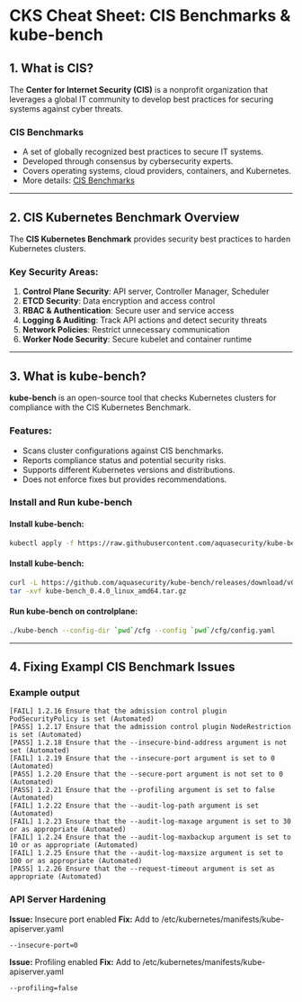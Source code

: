 # CKS Cheat Sheet: CIS Benchmarks & kube-bench

## 1. What is CIS?
The **Center for Internet Security (CIS)** is a nonprofit organization that leverages a global IT community to develop best practices for securing systems against cyber threats.

### CIS Benchmarks
- A set of globally recognized best practices to secure IT systems.
- Developed through consensus by cybersecurity experts.
- Covers operating systems, cloud providers, containers, and Kubernetes.
- More details: [CIS Benchmarks](https://www.cisecurity.org/cis-benchmarks/)

---

## 2. CIS Kubernetes Benchmark Overview
The **CIS Kubernetes Benchmark** provides security best practices to harden Kubernetes clusters.

### Key Security Areas:
1. **Control Plane Security**: API server, Controller Manager, Scheduler
2. **ETCD Security**: Data encryption and access control
3. **RBAC & Authentication**: Secure user and service access
4. **Logging & Auditing**: Track API actions and detect security threats
5. **Network Policies**: Restrict unnecessary communication
6. **Worker Node Security**: Secure kubelet and container runtime

---

## 3. What is kube-bench?
**kube-bench** is an open-source tool that checks Kubernetes clusters for compliance with the CIS Kubernetes Benchmark.

### Features:
- Scans cluster configurations against CIS benchmarks.
- Reports compliance status and potential security risks.
- Supports different Kubernetes versions and distributions.
- Does not enforce fixes but provides recommendations.

### Install and Run kube-bench
#### Install kube-bench:
```sh
kubectl apply -f https://raw.githubusercontent.com/aquasecurity/kube-bench/main/job.yaml
```

#### Install kube-bench:
```sh
curl -L https://github.com/aquasecurity/kube-bench/releases/download/v0.4.0/kube-bench_0.4.0_linux_amd64.tar.gz -o kube-bench_0.4.0_linux_amd64.tar.gz
tar -xvf kube-bench_0.4.0_linux_amd64.tar.gz
```

#### Run kube-bench on controlplane:
```sh
./kube-bench --config-dir `pwd`/cfg --config `pwd`/cfg/config.yaml 
```

---

## 4. Fixing Exampl CIS Benchmark Issues

### Example output

```
[FAIL] 1.2.16 Ensure that the admission control plugin PodSecurityPolicy is set (Automated)
[PASS] 1.2.17 Ensure that the admission control plugin NodeRestriction is set (Automated)
[PASS] 1.2.18 Ensure that the --insecure-bind-address argument is not set (Automated)
[FAIL] 1.2.19 Ensure that the --insecure-port argument is set to 0 (Automated)
[PASS] 1.2.20 Ensure that the --secure-port argument is not set to 0 (Automated)
[PASS] 1.2.21 Ensure that the --profiling argument is set to false (Automated)
[FAIL] 1.2.22 Ensure that the --audit-log-path argument is set (Automated)
[FAIL] 1.2.23 Ensure that the --audit-log-maxage argument is set to 30 or as appropriate (Automated)
[FAIL] 1.2.24 Ensure that the --audit-log-maxbackup argument is set to 10 or as appropriate (Automated)
[FAIL] 1.2.25 Ensure that the --audit-log-maxsize argument is set to 100 or as appropriate (Automated)
[PASS] 1.2.26 Ensure that the --request-timeout argument is set as appropriate (Automated)
```

### API Server Hardening
**Issue:** Insecure port enabled
**Fix:**
Add to /etc/kubernetes/manifests/kube-apiserver.yaml

```sh
--insecure-port=0
```

**Issue:** Profiling enabled
**Fix:**
Add to /etc/kubernetes/manifests/kube-apiserver.yaml

```sh
--profiling=false
```






